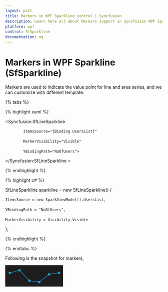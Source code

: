 ```yaml
---
layout: post
title: Markers in WPF Sparkline control | Syncfusion
description: Learn here all about Markers support in Syncfusion WPF Sparkline (SfSparkline) control and more.
platform: wpf
control: SfSparkline
documentation: ug
---
```


# Markers in WPF Sparkline (SfSparkline)

Markers are used to indicate the value point for line and area series, and we can customize with different template.

{% tabs %}

{% highlight xaml %}

<Syncfusion:SfLineSparkline 

		    ItemsSource="{Binding UsersList}" 

			MarkerVisibility="Visible"

		    YBindingPath="NoOfUsers">

</Syncfusion:SfLineSparkline >

{% endhighlight  %}

{% highlight c# %}

SfLineSparkline sparkline = new SfLineSparkline()
{

	ItemsSource = new SparkViewModel().UsersList,

	YBindingPath = "NoOfUsers",

	MarkerVisibility = Visibility.Visible

};

{% endhighlight %}

{% endtabs %}

Following is the snapshot for markers,

![Markers_img1](Markers_images/Markers_img1.png)
